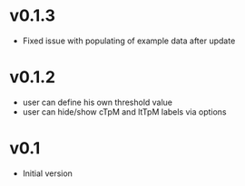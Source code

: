 # v0.1.3 #
  * Fixed issue with populating of example data after update
# v0.1.2 #
  * user can define his own threshold value
  * user can hide/show cTpM and ltTpM labels via options
# v0.1 #
  * Initial version